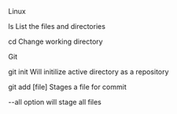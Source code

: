 Linux

ls  List the files and directories

cd Change working directory

Git

git init Will initilize active directory as a repository

git add \[file\] Stages a file for commit

--all option will stage all files


 

